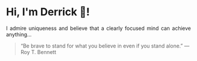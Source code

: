 # Hi, I'm Derrick 👋!
<p align="justify">I admire uniqueness and believe that a clearly focused mind can achieve anything...</p> 
<!-- #quote-start -->
<blockquote>&ldquo;Be brave to stand for what you believe in even if you stand alone.&rdquo; &mdash; <footer>Roy T. Bennett</footer></blockquote>
<!-- #quote-end -->
